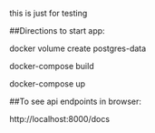this is just for testing

##Directions to start app:

docker volume create postgres-data

docker-compose build

docker-compose up

##To see api endpoints in browser:

http://localhost:8000/docs
